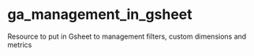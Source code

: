 # ga_management_in_gsheet
Resource to put in Gsheet to management filters, custom dimensions and metrics
